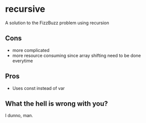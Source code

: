 # recursive
A solution to the FizzBuzz problem using recursion

## Cons
 - more complicated
 - more resource consuming since array shifting need to be done everytime

## Pros
 - Uses const instead of var

## What the hell is wrong with you?
I dunno, man.
